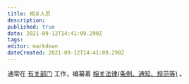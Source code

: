 ```yaml
---
title: 相关人员
description: 
published: true
date: 2021-09-12T14:41:09.290Z
tags:
editor: markdown
dateCreated: 2021-09-12T14:41:09.290Z
---
```


通常在 [有关部门](/censorship/有关部门.md) 工作，编纂着 [相关法律(条例、通知、规范等)](/censorship/相关法律.md) 。
